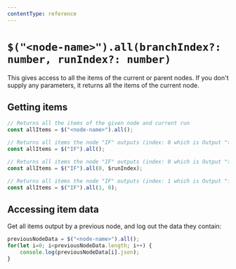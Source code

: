 ```yaml
---
contentType: reference
---
```


# `$("<node-name>").all(branchIndex?: number, runIndex?: number)`

This gives access to all the items of the current or parent nodes. If you don't supply any parameters, it returns all the items of the current node.

## Getting items

```typescript
// Returns all the items of the given node and current run
const allItems = $("<node-name>").all();

// Returns all items the node "IF" outputs (index: 0 which is Output "true" of its most recent run)
const allItems = $("IF").all();

// Returns all items the node "IF" outputs (index: 0 which is Output "true" of the same run as current node)
const allItems = $("IF").all(0, $runIndex);

// Returns all items the node "IF" outputs (index: 1 which is Output "false" of run 0 which is the first run)
const allItems = $("IF").all(1, 0);
```

## Accessing item data

Get all items output by a previous node, and log out the data they contain:

```typescript
previousNodeData = $("<node-name>").all();
for(let i=0; i<previousNodeData.length; i++) {
	console.log(previousNodeData[i].json);
}
```
